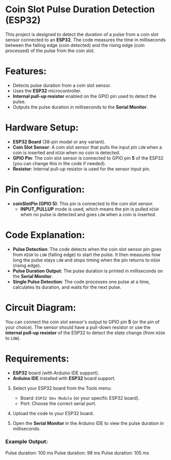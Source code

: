 # Coin Slot Pulse Duration Detection (ESP32)

This project is designed to detect the duration of a pulse from a coin slot sensor connected to an **ESP32**. The code measures the time in milliseconds between the falling edge (coin detected) and the rising edge (coin processed) of the pulse from the coin slot.

# Features:
- Detects pulse duration from a coin slot sensor.
- Uses the **ESP32** microcontroller.
- **Internal pull-up resistor** enabled on the GPIO pin used to detect the pulse.
- Outputs the pulse duration in milliseconds to the **Serial Monitor**.
  
# Hardware Setup:
- **ESP32 Board** (38-pin model or any variant).
- **Coin Slot Sensor**: A coin slot sensor that pulls the input pin `LOW` when a coin is inserted and `HIGH` when no coin is detected.
- **GPIO Pin**: The coin slot sensor is connected to GPIO pin **5** of the ESP32 (you can change this in the code if needed).
- **Resistor**: Internal pull-up resistor is used for the sensor input pin.

# Pin Configuration:
- **coinSlotPin (GPIO 5)**: This pin is connected to the coin slot sensor.
  - **INPUT_PULLUP** mode is used, which means the pin is pulled `HIGH` when no pulse is detected and goes `LOW` when a coin is inserted.

# Code Explanation:
- **Pulse Detection**: The code detects when the coin slot sensor pin goes from `HIGH` to `LOW` (falling edge) to start the pulse. It then measures how long the pulse stays `LOW` and stops timing when the pin returns to `HIGH` (rising edge).
- **Pulse Duration Output**: The pulse duration is printed in milliseconds on the **Serial Monitor**.
- **Single Pulse Detection**: The code processes one pulse at a time, calculates its duration, and waits for the next pulse.

# Circuit Diagram:
You can connect the coin slot sensor's output to GPIO pin **5** (or the pin of your choice). The sensor should have a pull-down resistor or use the **internal pull-up resistor** of the ESP32 to detect the state change (from `HIGH` to `LOW`).

# Requirements:
- **ESP32** board (with Arduino IDE support).
- **Arduino IDE** installed with **ESP32** board support.

3. Select your ESP32 board from the Tools menu:
   - Board: `ESP32 Dev Module` (or your specific ESP32 board).
   - Port: Choose the correct serial port.

4. Upload the code to your ESP32 board.

5. Open the **Serial Monitor** in the Arduino IDE to view the pulse duration in milliseconds.

### Example Output:
Pulse duration: 100 ms Pulse duration: 98 ms Pulse duration: 105 ms


 
